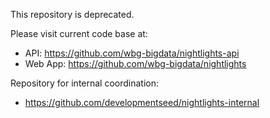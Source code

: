 This repository is deprecated. 

Please visit current code base at:

- API: https://github.com/wbg-bigdata/nightlights-api
- Web App: https://github.com/wbg-bigdata/nightlights

Repository for internal coordination:

- https://github.com/developmentseed/nightlights-internal